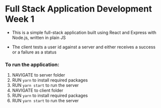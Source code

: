 #  Full Stack Application Development Week 1

* This is a simple full-stack application built using React and Express with Node.js, written in plain JS

* The client tests a user id against a server and either receives a success or a failure as a status

### To run the application:
1. NAVIGATE to server folder
2. RUN ```yarn``` to install required packages
3. RUN ```yarn start``` to run the server
4. NAVIGATE to client folder
5. RUN ```yarn``` to install required packages
6. RUN ```yarn start``` to run the server